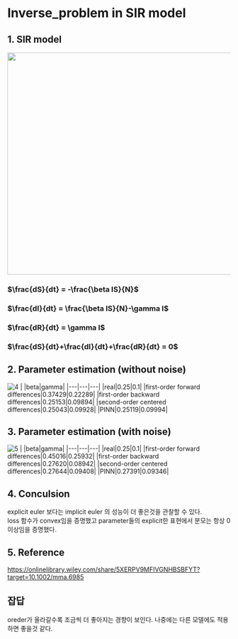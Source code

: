 # Inverse_problem in SIR model

## 1. SIR model
<img src="https://github.com/dontempty/Inverse_problem/assets/155451345/48fb09bc-691c-4171-abf7-4e6938985a8a.png" width="600" height="500"/>

### $\frac{dS}{dt} = -\frac{\beta IS}{N}$  
### $\frac{dI}{dt} = \frac{\beta IS}{N}-\gamma I$  
### $\frac{dR}{dt} = \gamma I$
### $\frac{dS}{dt}+\frac{dI}{dt}+\frac{dR}{dt} = 0$

## 2. Parameter estimation (without noise)
![4](https://github.com/dontempty/Inverse_problem/assets/155451345/fbb865cc-57e3-441d-bed6-62d39fdce041)
|    |beta|gamma|
|---|---|---|
|real|0.25|0.1|
|first-order forward differences|0.37429|0.22289|
|first-order backward differences|0.25153|0.09894|
|second-order centered differences|0.25043|0.09928|
|PINN|0.25119|0.09994|

## 3. Parameter estimation (with noise)
![5](https://github.com/dontempty/Inverse_problem/assets/155451345/191e6e90-1273-4265-b26e-1413c010cfc3)
|    |beta|gamma|
|---|---|---|
|real|0.25|0.1|
|first-order forward differences|0.45016|0.25932|
|first-order backward differences|0.27620|0.08942|
|second-order centered differences|0.27644|0.09408|
|PINN|0.27391|0.09346|

## 4. Conculsion
explicit euler 보다는 implicit euler 의 성능이 더 좋은것을 관찰할 수 있다.  
loss 함수가 convex임을 증명했고 parameter들의 explicit한 표현에서 분모는 항상 0이상임을 증명했다.

## 5. Reference
https://onlinelibrary.wiley.com/share/5XERPV9MFIVGNHBSBFYT?target=10.1002/mma.6985

## 잡답
oreder가 올라갈수록 조금씩 더 좋아지는 경향이 보인다.
나중에는 다른 모델에도 적용하면 좋을것 같다.
